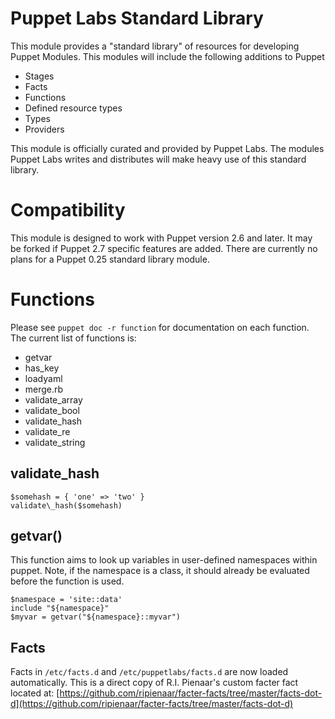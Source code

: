 # Puppet Labs Standard Library #

This module provides a "standard library" of resources for developing Puppet
Modules.  This modules will include the following additions to Puppet

 * Stages
 * Facts
 * Functions
 * Defined resource types
 * Types
 * Providers

This module is officially curated and provided by Puppet Labs.  The modules
Puppet Labs writes and distributes will make heavy use of this standard
library.

# Compatibility #

This module is designed to work with Puppet version 2.6 and later.  It may be
forked if Puppet 2.7 specific features are added.  There are currently no plans
for a Puppet 0.25 standard library module.

# Functions #

  Please see `puppet doc -r function` for documentation on each function.  The
  current list of functions is:

 * getvar
 * has\_key
 * loadyaml
 * merge.rb
 * validate\_array
 * validate\_bool
 * validate\_hash
 * validate\_re
 * validate\_string

## validate\_hash ##

    $somehash = { 'one' => 'two' }
    validate\_hash($somehash)

## getvar() ##

This function aims to look up variables in user-defined namespaces within
puppet.  Note, if the namespace is a class, it should already be evaluated
before the function is used.

    $namespace = 'site::data'
    include "${namespace}"
    $myvar = getvar("${namespace}::myvar")

## Facts ##

Facts in `/etc/facts.d` and `/etc/puppetlabs/facts.d` are now loaded
automatically.  This is a direct copy of R.I. Pienaar's custom facter fact
located at:
[https://github.com/ripienaar/facter-facts/tree/master/facts-dot-d](https://github.com/ripienaar/facter-facts/tree/master/facts-dot-d)


